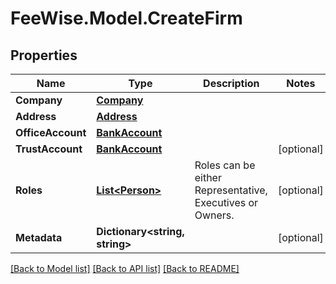 # FeeWise.Model.CreateFirm

## Properties

Name | Type | Description | Notes
------------ | ------------- | ------------- | -------------
**Company** | [**Company**](Company.md) |  | 
**Address** | [**Address**](Address.md) |  | 
**OfficeAccount** | [**BankAccount**](BankAccount.md) |  | 
**TrustAccount** | [**BankAccount**](BankAccount.md) |  | [optional] 
**Roles** | [**List&lt;Person&gt;**](Person.md) | Roles can be either Representative, Executives or Owners. | [optional] 
**Metadata** | **Dictionary&lt;string, string&gt;** |  | [optional] 

[[Back to Model list]](../README.md#documentation-for-models) [[Back to API list]](../README.md#documentation-for-api-endpoints) [[Back to README]](../README.md)

